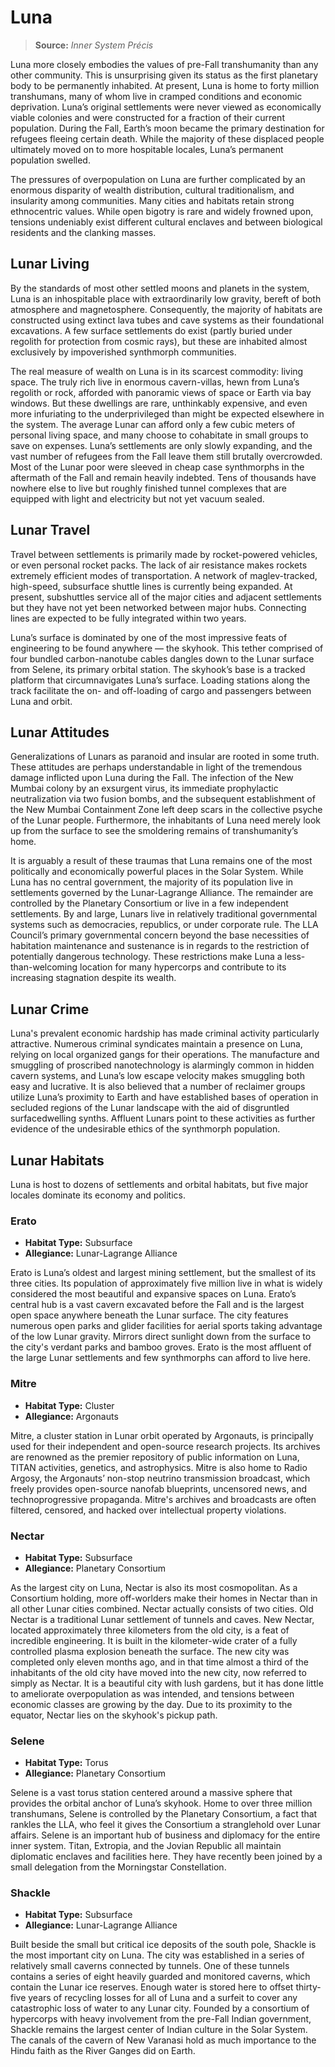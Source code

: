 # Luna

> **Source:** _Inner System Précis_

Luna more closely embodies the values of pre-Fall transhumanity than any other community. This is unsurprising given its status as the first planetary body to be permanently inhabited. At present, Luna is home to forty million transhumans, many of whom live in cramped conditions and economic deprivation. Luna’s original settlements were never viewed as economically viable colonies and were constructed for a fraction of their current population. During the Fall, Earth’s moon became the primary destination for refugees fleeing certain death. While the majority of these displaced people ultimately moved on to more hospitable locales, Luna’s permanent population swelled.

The pressures of overpopulation on Luna are further complicated by an enormous disparity of wealth distribution, cultural traditionalism, and insularity among communities. Many cities and habitats retain strong ethnocentric values. While open bigotry is rare and widely frowned upon, tensions undeniably exist different cultural enclaves and between biological residents and the clanking masses.

## Lunar Living

By the standards of most other settled moons and planets in the system, Luna is an inhospitable place with extraordinarily low gravity, bereft of both atmosphere and magnetosphere. Consequently, the majority of habitats are constructed using extinct lava tubes and cave systems as their foundational excavations. A few surface settlements do exist (partly buried under regolith for protection from cosmic rays), but these are inhabited almost exclusively by impoverished synthmorph communities.

The real measure of wealth on Luna is in its scarcest commodity: living space. The truly rich live in enormous cavern-villas, hewn from Luna’s regolith or rock, afforded with panoramic views of space or Earth via bay windows. But these dwellings are rare, unthinkably expensive, and even more infuriating to the underprivileged than might be expected elsewhere in the system. The average Lunar can afford only a few cubic meters of personal living space, and many choose to cohabitate in small groups to save on expenses. Luna’s settlements are only slowly expanding, and the vast number of refugees from the Fall leave them still brutally overcrowded. Most of the Lunar poor were sleeved in cheap case synthmorphs in the aftermath of the Fall and remain heavily indebted. Tens of thousands have nowhere else to live but roughly finished tunnel complexes that are equipped with light and electricity but not yet vacuum sealed.

## Lunar Travel

Travel between settlements is primarily made by rocket-powered vehicles, or even personal rocket packs. The lack of air resistance makes rockets extremely efficient modes of transportation. A network of maglev-tracked, high-speed, subsurface shuttle lines is currently being expanded. At present, subshuttles service all of the major cities and adjacent settlements but they have not yet been networked between major hubs. Connecting lines are expected to be fully integrated within two years.

Luna’s surface is dominated by one of the most impressive feats of engineering to be found anywhere — the skyhook. This tether comprised of four bundled carbon-nanotube cables dangles down to the Lunar surface from Selene, its primary orbital station. The skyhook’s base is a tracked platform that circumnavigates Luna’s surface. Loading stations along the track facilitate the on- and off-loading of cargo and passengers between Luna and orbit.

## Lunar Attitudes

Generalizations of Lunars as paranoid and insular are rooted in some truth. These attitudes are perhaps understandable in light of the tremendous damage inflicted upon Luna during the Fall. The infection of the New Mumbai colony by an exsurgent virus, its immediate prophylactic neutralization via two fusion bombs, and the subsequent establishment of the New Mumbai Containment Zone left deep scars in the collective psyche of the Lunar people. Furthermore, the inhabitants of Luna need merely look up from the surface to see the smoldering remains of transhumanity’s home.

It is arguably a result of these traumas that Luna remains one of the most politically and economically powerful places in the Solar System. While Luna has no central government, the majority of its population live in settlements governed by the Lunar-Lagrange Alliance. The remainder are controlled by the Planetary Consortium or live in a few independent settlements. By and large, Lunars live in relatively traditional governmental systems such as democracies, republics, or under corporate rule. The LLA Council’s primary governmental concern beyond the base necessities of habitation maintenance and sustenance is in regards to the restriction of potentially dangerous technology. These restrictions make Luna a less-than-welcoming location for many hypercorps and contribute to its increasing stagnation despite its wealth.

## Lunar Crime

Luna's prevalent economic hardship has made criminal activity particularly attractive. Numerous criminal syndicates maintain a presence on Luna, relying on local organized gangs for their operations. The manufacture and smuggling of proscribed nanotechnology is alarmingly common in hidden cavern systems, and Luna’s low escape velocity makes smuggling both easy and lucrative. It is also believed that a number of reclaimer groups utilize Luna’s proximity to Earth and have established bases of operation in secluded regions of the Lunar landscape with the aid of disgruntled surfacedwelling synths. Affluent Lunars point to these activities as further evidence of the undesirable ethics of the synthmorph population.

## Lunar Habitats

Luna is host to dozens of settlements and orbital habitats, but five major locales dominate its economy and politics.

### Erato

<div class="stat-list">

- **Habitat Type:** Subsurface
- **Allegiance:** Lunar-Lagrange Alliance

</div>

Erato is Luna’s oldest and largest mining settlement, but the smallest of its three cities. Its population of approximately five million live in what is widely considered the most beautiful and expansive spaces on Luna. Erato’s central hub is a vast cavern excavated before the Fall and is the largest open space anywhere beneath the Lunar surface. The city features numerous open parks and glider facilities for aerial sports taking advantage of the low Lunar gravity. Mirrors direct sunlight down from the surface to the city's verdant parks and bamboo groves. Erato is the most affluent of the large Lunar settlements and few synthmorphs can afford to live here.

### Mitre

<div class="stat-list">

- **Habitat Type:** Cluster
- **Allegiance:** Argonauts

</div>

Mitre, a cluster station in Lunar orbit operated by Argonauts, is principally used for their independent and open-source research projects. Its archives are renowned as the premier repository of public information on Luna, TITAN activities, genetics, and astrophysics. Mitre is also home to Radio Argosy, the Argonauts’ non-stop neutrino transmission broadcast, which freely provides open-source nanofab blueprints, uncensored news, and technoprogressive propaganda. Mitre's archives and broadcasts are often filtered, censored, and hacked over intellectual property violations.

### Nectar

<div class="stat-list">

- **Habitat Type:** Subsurface
- **Allegiance:** Planetary Consortium

</div>

As the largest city on Luna, Nectar is also its most cosmopolitan. As a Consortium holding, more off-worlders make their homes in Nectar than in all other Lunar cities combined. Nectar actually consists of two cities. Old Nectar is a traditional Lunar settlement of tunnels and caves. New Nectar, located approximately three kilometers from the old city, is a feat of incredible engineering. It is built in the kilometer-wide crater of a fully controlled plasma explosion beneath the surface. The new city was completed only eleven months ago, and in that time almost a third of the inhabitants of the old city have moved into the new city, now referred to simply as Nectar. It is a beautiful city with lush gardens, but it has done little to ameliorate overpopulation as was intended, and tensions between economic classes are growing by the day. Due to its proximity to the equator, Nectar lies on the skyhook's pickup path.

### Selene

<div class="stat-list">

- **Habitat Type:** Torus
- **Allegiance:** Planetary Consortium

</div>

Selene is a vast torus station centered around a massive sphere that provides the orbital anchor of Luna’s skyhook. Home to over three million transhumans, Selene is controlled by the Planetary Consortium, a fact that rankles the LLA, who feel it gives the Consortium a stranglehold over Lunar affairs. Selene is an important hub of business and diplomacy for the entire inner system. Titan, Extropia, and the Jovian Republic all maintain diplomatic enclaves and facilities here. They have recently been joined by a small delegation from the Morningstar Constellation.

### Shackle

<div class="stat-list">

- **Habitat Type:** Subsurface
- **Allegiance:** Lunar-Lagrange Alliance

</div>

Built beside the small but critical ice deposits of the south pole, Shackle is the most important city on Luna. The city was established in a series of relatively small caverns connected by tunnels. One of these tunnels contains a series of eight heavily guarded and monitored caverns, which contain the Lunar ice reserves. Enough water is stored here to offset thirty-five years of recycling losses for all of Luna and a surfeit to cover any catastrophic loss of water to any Lunar city. Founded by a consortium of hypercorps with heavy involvement from the pre-Fall Indian government, Shackle remains the largest center of Indian culture in the Solar System. The canals of the cavern of New Varanasi hold as much importance to the Hindu faith as the River Ganges did on Earth.
